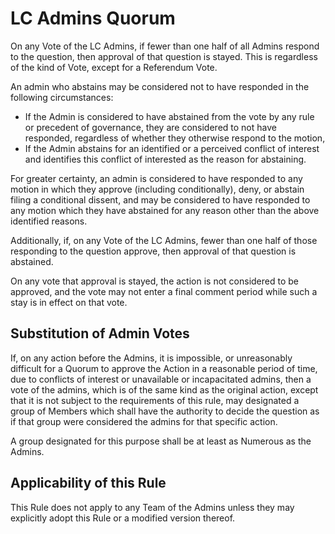 # LC Admins Quorum
On any Vote of the LC Admins, if fewer than one half of all Admins respond to the question, then approval of that question is stayed. This is regardless of the kind of Vote, except for a Referendum Vote.

An admin who abstains may be considered not to have responded in the following circumstances:
* If the Admin is considered to have abstained from the vote by any rule or precedent of governance, they are considered to not have responded, regardless of whether they otherwise respond to the motion,
* If the Admin abstains for an identified or a perceived conflict of interest and identifies this conflict of interested as the reason for abstaining.

For greater certainty, an admin is considered to have responded to any motion in which they approve (including conditionally), deny, or abstain filing a conditional dissent, and may be considered to have responded to any motion which they have abstained for any reason other than the above identified reasons.

Additionally, if, on any Vote of the LC Admins, fewer than one half of those responding to the question approve, then approval of that question is abstained.

On any vote that approval is stayed, the action is not considered to be approved, and the vote may not enter a final comment period while such a stay is in effect on that vote.

## Substitution of Admin Votes

If, on any action before the Admins, it is impossible, or unreasonably difficult for a Quorum to approve the Action in a reasonable period of time, due to conflicts of interest or unavailable or incapacitated admins, then a vote of the admins, which is of the same kind as the original action, except that it is not subject to the requirements of this rule, may designated a group of Members which shall have the authority to decide the question as if that group were considered the admins for that specific action.

A group designated for this purpose shall be at least as Numerous as the Admins.

## Applicability of this Rule

This Rule does not apply to any Team of the Admins unless they may explicitly adopt this Rule or a modified version thereof.